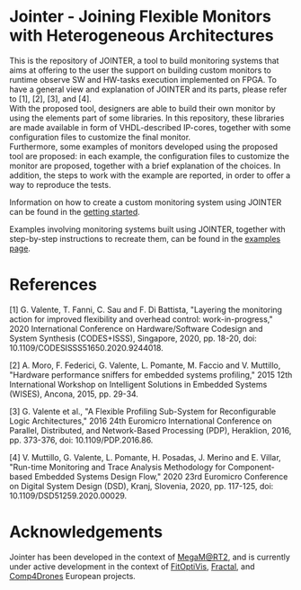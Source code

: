 # Jointer - Joining Flexible Monitors with Heterogeneous Architectures

This is the repository of JOINTER, a tool to build monitoring systems that aims at offering to the user the support on building custom monitors to runtime observe SW and HW-tasks execution implemented on FPGA.
To have a general view and explanation of JOINTER and its parts, please refer to [1], [2], [3], and [4]. <br />
With the proposed tool, designers are able to build their own monitor by using the elements part of some libraries. In this repository, these libraries are made available in form of VHDL-described IP-cores, together with some configuration files to customize the final monitor. <br />
Furthermore, some examples of monitors developed using the proposed tool are proposed: in each example, the configuration files to customize the monitor are proposed, together with a brief explanation of the choices. In addition, the steps to work with the example are reported, in order to offer a way to reproduce the tests. <br />

Information on how to create a custom monitoring system using JOINTER can be found in the [getting started](https://github.com/alkalir/jointer/tree/master/getting_started).

Examples involving monitoring systems built using JOINTER, together with step-by-step instructions to recreate them, can be found in the [examples page](https://github.com/alkalir/jointer/tree/master/examples).




# References

[1] G. Valente, T. Fanni, C. Sau and F. Di Battista, "Layering the monitoring action for improved flexibility and overhead control: work-in-progress," 2020 International Conference on Hardware/Software Codesign and System Synthesis (CODES+ISSS), Singapore, 2020, pp. 18-20, doi: 10.1109/CODESISSS51650.2020.9244018.

[2] A. Moro, F. Federici, G. Valente, L. Pomante, M. Faccio and V. Muttillo, "Hardware performance sniffers for embedded systems profiling," 2015 12th International Workshop on Intelligent Solutions in Embedded Systems (WISES), Ancona, 2015, pp. 29-34.

[3] G. Valente et al., "A Flexible Profiling Sub-System for Reconfigurable Logic Architectures," 2016 24th Euromicro International Conference on Parallel, Distributed, and Network-Based Processing (PDP), Heraklion, 2016, pp. 373-376, doi: 10.1109/PDP.2016.86.

[4] V. Muttillo, G. Valente, L. Pomante, H. Posadas, J. Merino and E. Villar, "Run-time Monitoring and Trace Analysis Methodology for Component-based Embedded Systems Design Flow," 2020 23rd Euromicro Conference on Digital System Design (DSD), Kranj, Slovenia, 2020, pp. 117-125, doi: 10.1109/DSD51259.2020.00029.

# Acknowledgements
Jointer has been developed in the context of [MegaM@RT2](https://megamart2-ecsel.eu/), and is currently under active development in the context of [FitOptiVis](https://fitoptivis.eu/), [Fractal](https://fractal-project.eu/), and [Comp4Drones](https://www.comp4drones.eu/) European projects.


